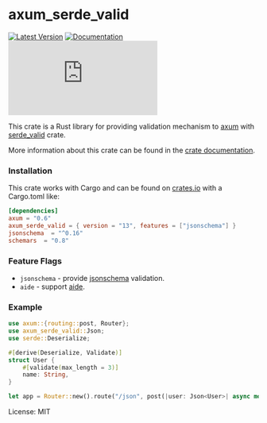 # axum_serde_valid

[![Latest Version](https://img.shields.io/crates/v/axum_serde_valid.svg?color=green&style=flat-square)](https://crates.io/crates/axum_serde_valid)
[![Documentation](https://docs.rs/axum_serde_valid/badge.svg)](https://docs.rs/axum_serde_valid)
[![GitHub license](https://badgen.net/github/license/Naereen/Strapdown.js?style=flat-square)](https://github.com/Naereen/StrapDown.js/blob/master/LICENSE)

This crate is a Rust library for providing validation mechanism
to [axum](https://github.com/tokio-rs/axum) with [serde_valid](https://github.com/yassun4dev/serde_valid) crate.

More information about this crate can be found in the [crate documentation](https://docs.rs/axum_serde_valid).

### Installation

This crate works with Cargo and can be found on [crates.io](https://crates.io/crates/axum_serde_valid) with a Cargo.toml like:

```toml
[dependencies]
axum = "0.6"
axum_serde_valid = { version = "13", features = ["jsonschema"] }
jsonschema  = "^0.16"
schemars  = "0.8"
```

### Feature Flags

- `jsonschema` - provide [jsonschema](https://github.com/Stranger6667/jsonschema-rs) validation.
- `aide` - support [aide](https://github.com/tamasfe/aide).

### Example

```rust
use axum::{routing::post, Router};
use axum_serde_valid::Json;
use serde::Deserialize;

#[derive(Deserialize, Validate)]
struct User {
    #[validate(max_length = 3)]
    name: String,
}

let app = Router::new().route("/json", post(|user: Json<User>| async move { "hello" }));
```

License: MIT
